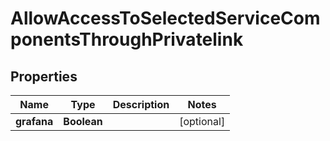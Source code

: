 

# AllowAccessToSelectedServiceComponentsThroughPrivatelink


## Properties

| Name | Type | Description | Notes |
|------------ | ------------- | ------------- | -------------|
|**grafana** | **Boolean** |  |  [optional] |



